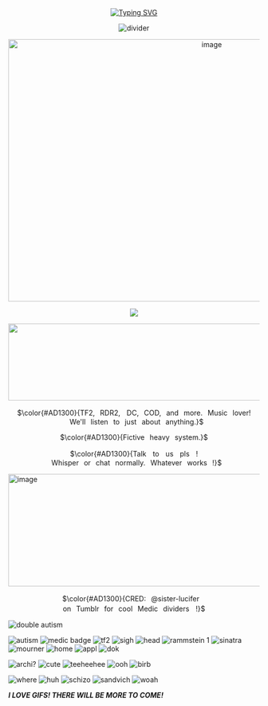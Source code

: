 <div align="center">
<a href="https://git.io/typing-svg"><img src="https://readme-typing-svg.demolab.com?font=Kirsty+Code&weight=300&size=21&duration=3500&pause=800&color=AD1300&center=true&vCenter=true&width=435&lines=WELCOME+TO+THE+INFIRMARY." alt="Typing SVG" /></a>

![divider](https://64.media.tumblr.com/9ea93beaf97701b8cc01d23cb3d8c6de/9a5fb49db67ac8cf-84/s1280x1920/5a3681bdd4fa88ec6faf7c658b3745a46cf9ed3a.gifv)
 
  <img width="800" height="525" alt="image" src="https://github.com/user-attachments/assets/d704c616-c365-4829-9cd9-1b02e33a9a73" />

![](https://komarev.com/ghpvc/?username=FearToxin&color=de1400&amp;label=PATIENT+COUNT+!)

<img width="2048" height="154" alt="image" src="https://github.com/user-attachments/assets/0c9191f6-83fb-45a4-bc8e-69d929d72ac2" />

 <p align="center"> $\color{#AD1300}{TF2,⠀RDR2,ㅤDC,⠀COD,⠀and⠀more.⠀Music⠀lover!⠀We'll⠀listen⠀to⠀just⠀about⠀anything.}$
<p align="center"> $\color{#AD1300}{Fictive⠀heavy⠀system.}$
<p align="center"> $\color{#AD1300}{Talkㅤtoㅤusㅤplsㅤ!⠀Whisper⠀or⠀chat⠀normally.⠀Whatever⠀works⠀!}$

  </div>
  
<img width="2048" height="225" alt="image" src="https://github.com/user-attachments/assets/eed061da-7ca6-4157-858d-15abd674bc7d" />
 <p align="center"> $\color{#AD1300}{CRED:⠀@sister-luciferㅤon⠀Tumblr⠀for⠀cool⠀Medic⠀dividersㅤ!}$

 </div>


![double autism](https://64.media.tumblr.com/31db9394c2d9ed607e5f2b3e8e674699/307b1458c92e7b70-84/s1280x1920/2bd0a5630bdd8fbdf51331a40567ac5835491756.gifv)

![autism](https://64.media.tumblr.com/6ca1cbc72130e07684537c3fb7120bca/c4ad06a19e26fdde-33/s250x400/4cf74583bb9c2662e14247c4668db05448176570.pnj)
![medic badge](https://64.media.tumblr.com/d56b444406414c85ce7ec92937c4b7c4/ff1d8ea056012e5c-ac/s75x75_c1/b43d49733a01f48107df144ae314d29f98de1b02.gifv)
![tf2](https://64.media.tumblr.com/7aaf02af75a6b96da42fb5eab59cdd2b/79d8b316934d24c3-2c/s100x200/44b05a1916651d56e5e026b2050f7d86eb531e0c.gifv)
![sigh](https://64.media.tumblr.com/7a85f075de4236af99e1dc4c1ff978f2/6e78bbd7794f0d26-fc/s250x400/353d8d7a32b77417a15880c9bc6886563c1bf863.pnj)
![head](https://64.media.tumblr.com/570dda5044952ed5c2189b0f2c43edeb/6e78bbd7794f0d26-73/s250x400/2156193aea3dffe577cee0ec2c53e53a668df89a.pnj)
![rammstein 1](https://64.media.tumblr.com/d413d326aae0197beb42b49a3a9868fe/e601c1fff6ab01e1-a6/s100x200/48eada89879f7e133a08a634cffba78eaacfe0cb.gifv)
![sinatra](https://64.media.tumblr.com/4e2b486543123e87ba305c3f0d227f31/4966a9c03f4eb301-28/s100x200/7d60911f1ccc144cd272a77b762440c23f394aba.pnj)
![mourner](https://64.media.tumblr.com/577f8e82e8c4ba10a6dd426db634eb41/345dd24d5ce3cfed-ea/s100x200/87b49f7ecab11fbf42604e91b769bd4911819228.gifv)
![home](https://camo.githubusercontent.com/cd1494773937d9b1c026a8118d1989dca43f0dbfa9d4b291473a2135e88e6aa8/68747470733a2f2f36342e6d656469612e74756d626c722e636f6d2f32313331353431353263316261656235333339333137666133653631636564322f616263373635343734373533363163642d37312f73313030783230302f323637633237623562383236663234633263623235383235636464316238343835313534306362362e67696676)
![appl](https://camo.githubusercontent.com/5a25b0221359324a634249ebb9b2875f7e94bee7290f29ec2394b1722ac7c15a/68747470733a2f2f36342e6d656469612e74756d626c722e636f6d2f31343365326633313533613536336136663837336135313833376433633836642f613836393065323337363762303265352d35322f7337357837355f63312f336335323235323134326236316333623562613934636565323431303666616566396363353435382e67696676)
![dok](https://64.media.tumblr.com/357905c70410494632ca4222d966aec0/2b1486be2c3bea1a-6e/s100x200/ecc1a0776a51bc9071134ec75365840df14dcb9b.gifv)

![archi?](https://64.media.tumblr.com/e900b48854944ab9fbaff1af874826e5/cba54ca0e4f011da-47/s250x400/a3e02e6087c48197deed89f398ba68c4173c09fd.webp)
![cute](https://64.media.tumblr.com/28f197fec9b438434bf0a9c2f8523c94/29bb5eac02895ac5-93/s250x400/951066e5839ab6f0c757ebe80946dfdb2917cdff.gifv)
![teeheehee](https://64.media.tumblr.com/5620e876b04de749fd38127c37ae27c1/1938cde5f61b5b3a-9b/s250x400/93dec59c1ed642362a9ede07805ff97e3e61524d.gifv)
![ooh](https://64.media.tumblr.com/b09aa41cf8ff20d409e32188aa40e6af/9548459a7fc25826-12/s500x750/d57c18a55ad3f6f1c47d908aadce14da61d5ae32.gifv)
![birb](https://64.media.tumblr.com/aeef4f543bb46a084a223036f80445ea/3604da32d4c7916b-a9/s400x600/a41ed55645155eee26c9dd62f9c2306a0fbc7306.gifv)

![where](https://64.media.tumblr.com/72adc1b43feef5849f24a78c1db3c836/3aa61a508503471d-19/s400x600/4feebd9dc4b3f221e0cd5f558e6eb58d825a9e4b.gifv)
![huh](https://64.media.tumblr.com/a9cb5402db80b6cc7f1a96bddfdf202f/793b16dcb6f77cf8-55/s400x600/91798a1d69e8d57f558eedfae00697e19c8cc8ed.gifv)
![schizo](https://64.media.tumblr.com/03ca4d084e4edf61c9f1e045cab5a1c7/b0fac4f2d7526cec-55/s400x600/7610f944addd5bb30968d2157ba3719671cc2a94.pnj)
![sandvich](https://64.media.tumblr.com/f869b90a142dbc354a8632cb2bdcb3e0/490acd59bbc62ab6-26/s400x600/749b174c2801a27d429209378a85dbd3a167ce47.gifv)
![woah](https://64.media.tumblr.com/e8452ddbbbda76703456868c5d4d7f69/be01185c1206c628-8e/s250x400/9489f6c11b0cf8d2741528037cf942942dd4b166.gifv)


***I LOVE GIFS! THERE WILL BE MORE TO COME!***
